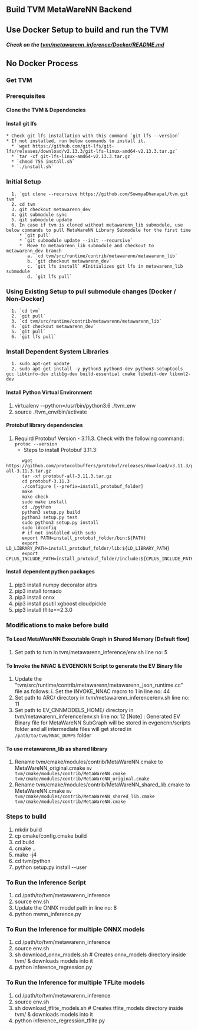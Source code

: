 ## Build TVM MetaWareNN Backend

## Use Docker Setup to build and run the TVM
##### Check on the [tvm/metawarenn_inference/Docker/README.md](https://github.com/SowmyaDhanapal/tvm/tree/metawarenn_dev/metawarenn_inference/Docker/README.md)

## No Docker Process
### Get TVM

### Prerequisites
#### Clone the TVM & Dependencies
  #### Install git lfs
    * Check git lfs installation with this command `git lfs --version`
    * If not installed, run below commands to install it.
      * `wget https://github.com/git-lfs/git-lfs/releases/download/v2.13.3/git-lfs-linux-amd64-v2.13.3.tar.gz`
      * `tar -xf git-lfs-linux-amd64-v2.13.3.tar.gz`
      * `chmod 755 install.sh`
      * `./install.sh`
   ### Initial Setup
      1. `git clone --recursive https://github.com/SowmyaDhanapal/tvm.git tvm`
      2. cd tvm
      3. git checkout metawarenn_dev
      4. git submodule sync
      5. git submodule update
      6. In case if tvm is cloned without metawarenn_lib submodule, use below commands to pull MetaWareNN Library Submodule for the first time
         * `git pull`
         * `git submodule update --init --recursive`
         *  Move to metawarenn_lib submodule and checkout to metawarenn_dev branch
            a. `cd tvm/src/runtime/contrib/metawarenn/metawarenn_lib`
            b. `git checkout metawarenn_dev`
            c. `git lfs install` #Initializes git lfs in metawarenn_lib submodule
            d. `git lfs pull`
   ### Using Existing Setup to pull submodule changes [Docker / Non-Docker]
      1. `cd tvm`
      2. `git pull`
      3. `cd tvm/src/runtime/contrib/metawarenn/metawarenn_lib`
      4. `git checkout metawarenn_dev`
      5. `git pull`
      6. `git lfs pull`
   ### Install Dependent System Libraries
      1. sudo apt-get update
      2. sudo apt-get install -y python3 python3-dev python3-setuptools gcc libtinfo-dev zlib1g-dev build-essential cmake libedit-dev libxml2-dev
#### Install Python Virtual Environment
   1. virtualenv --python=/usr/bin/python3.6 ./tvm_env
   2. source ./tvm_env/bin/activate

#### Protobuf library dependencies
   1. Requird Protobuf Version - 3.11.3. Check with the following command:
      `protoc --version`
      + Steps to install Protobuf 3.11.3:
```
      wget https://github.com/protocolbuffers/protobuf/releases/download/v3.11.3/protobuf-all-3.11.3.tar.gz
      tar -xf protobuf-all-3.11.3.tar.gz
      cd protobuf-3.11.3
      ./configure [--prefix=install_protobuf_folder]
      make
      make check
      sudo make install
      cd ./python
      python3 setup.py build
      python3 setup.py test
      sudo python3 setup.py install
      sudo ldconfig
      # if not installed with sudo
      export PATH=install_protobuf_folder/bin:${PATH}
      export LD_LIBRARY_PATH=install_protobuf_folder/lib:${LD_LIBRARY_PATH}
      export CPLUS_INCLUDE_PATH=install_protobuf_folder/include:${CPLUS_INCLUDE_PATH}
```

#### Install dependent python packages
   1. pip3 install numpy decorator attrs
   2. pip3 install tornado
   3. pip3 install onnx
   4. pip3 install psutil xgboost cloudpickle
   5. pip3 install tflite==2.3.0

### Modifications to make before build
#### To Load MetaWareNN Executable Graph in Shared Memory [Default flow]
   1. Set path to tvm in tvm/metawarenn_inference/env.sh line no: 5
#### To Invoke the NNAC & EVGENCNN Script to generate the EV Binary file
   1. Update the "tvm/src/runtime/contrib/metawarenn/metawarenn_json_runtime.cc" file as follows:
      i. Set the INVOKE_NNAC macro to 1 in line no: 44
   2. Set path to ARC/ directory in tvm/metawarenn_inference/env.sh line no: 11
   3. Set path to EV_CNNMODELS_HOME/ directory in tvm/metawarenn_inference/env.sh line no: 12
   [Note] : Generated EV Binary file for MetaWareNN SubGraph will be stored in evgencnn/scripts folder and all intermediate files will get stored in `/path/to/tvm/NNAC_DUMPS` folder
#### To use metawarenn_lib as shared library
   1. Rename tvm/cmake/modules/contrib/MetaWareNN.cmake to MetaWareNN_original.cmake
      `mv tvm/cmake/modules/contrib/MetaWareNN.cmake tvm/cmake/modules/contrib/MetaWareNN_original.cmake`
   2. Rename tvm/cmake/modules/contrib/MetaWareNN_shared_lib.cmake to MetaWareNN.cmake
      `mv tvm/cmake/modules/contrib/MetaWareNN_shared_lib.cmake tvm/cmake/modules/contrib/MetaWareNN.cmake`

### Steps to build
   1. mkdir build
   2. cp cmake/config.cmake build
   3. cd build
   4. cmake ..
   5. make -j4
   6. cd tvm/python
   7. python setup.py install --user

### To Run the Inference Script 
   1. cd /path/to/tvm/metawarenn_inference
   2. source env.sh
   3. Update the ONNX model path in line no: 8
   4. python mwnn_inference.py

### To Run the Inference for multiple ONNX models
   1. cd /path/to/tvm/metawarenn_inference
   2. source env.sh
   3. sh download_onnx_models.sh # Creates onnx_models directory inside tvm/ & downloads models into it
   4. python inference_regression.py

### To Run the Inference for multiple TFLite models
   1. cd /path/to/tvm/metawarenn_inference
   2. source env.sh
   3. sh download_tflite_models.sh # Creates tflite_models directory inside tvm/ & downloads models into it
   4. python inference_regression_tflite.py
